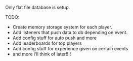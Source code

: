 Only flat file database is setup.

TODO:
- Create memory storage system for each player.
- Add listeners that push data to db depending on event.
- Add config stuff for auto push and more
- Add leaderboards for top players
- Add config stuff for experience given on certain events
- and more i'll think of later!!!!
